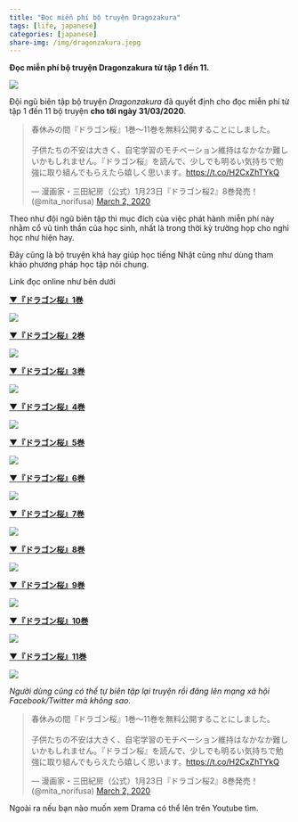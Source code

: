 ```yaml
---
title: "Đọc miễn phí bộ truyện Dragozakura"
tags: [life, japanese]
categories: [japanese]
share-img: /img/dragonzakura.jepg
---
```


**Đọc miễn phí bộ truyện Dragonzakura từ tập 1 đến 11.**

![](/img/dragonzakura.jpeg)

Đội ngũ biên tập bộ truyện *Dragonzakura* đã quyết định cho đọc miễn phí từ tập 1 đến 11 bộ truyện **cho tới ngày 31/03/2020**.

<blockquote class="twitter-tweet"><p lang="ja" dir="ltr">春休みの間『ドラゴン桜』1巻〜11巻を無料公開することにしました。<br><br>子供たちの不安は大きく、自宅学習のモチベーション維持はなかなか難しいかもしれません。『ドラゴン桜』を読んで、少しでも明るい気持ちで勉強に取り組んでもらえたら嬉しく思います。<a href="https://t.co/H2CxZhTYkQ">https://t.co/H2CxZhTYkQ</a></p>&mdash; 漫画家・三田紀房（公式）1月23日『ドラゴン桜2』8巻発売！ (@mita_norifusa) <a href="https://twitter.com/mita_norifusa/status/1234432480658120706?ref_src=twsrc%5Etfw">March 2, 2020</a></blockquote> <script async src="https://platform.twitter.com/widgets.js" charset="utf-8"></script>

Theo như đội ngũ biên tập thì mục đích của việc phát hành miễn phí này nhằm cổ vũ tinh thần của học sinh, nhất là trong thời kỳ trường họp cho nghỉ học như hiện hay.

Đây cũng là bộ truyện khá hay giúp học tiếng Nhật cũng như dùng tham khảo phương pháp học tập nói chung.

Link đọc online như bên dưới

**[▼『ドラゴン桜』1巻](https://epub-web-viewer.corkagency.com/bib/i/index.html?book=dragonzakura)**

<a href="https://epub-web-viewer.corkagency.com/bib/i/index.html?book=dragonzakura">
  <img src="/img/dragonzakura_1.jpg" style="max-width:360px" />
</a>

**[▼『ドラゴン桜』2巻](https://epub-web-viewer.corkagency.com/bib/i/index.html?book=dragonzakura_2)**

<a href="https://epub-web-viewer.corkagency.com/bib/i/index.html?book=dragonzakura_2">
  <img src="/img/dragonzakura_2.jpg" style="max-width:360px" />
</a>

**[▼『ドラゴン桜』3巻](https://epub-web-viewer.corkagency.com/bib/i/index.html?book=dragonzakura_3)**

<a href="https://epub-web-viewer.corkagency.com/bib/i/index.html?book=dragonzakura_3">
  <img src="/img/dragonzakura_3.jpg" style="max-width:360px" />
</a>

**[▼『ドラゴン桜』4巻](https://epub-web-viewer.corkagency.com/bib/i/index.html?book=dragonzakura_4)**

<a href="https://epub-web-viewer.corkagency.com/bib/i/index.html?book=dragonzakura_4">
  <img src="/img/dragonzakura_4.jpg" style="max-width:360px" />
</a>

**[▼『ドラゴン桜』5巻](https://epub-web-viewer.corkagency.com/bib/i/index.html?book=dragonzakura_5)**

<a href="https://epub-web-viewer.corkagency.com/bib/i/index.html?book=dragonzakura_5">
  <img src="/img/dragonzakura_5.jpg" style="max-width:360px" />
</a>

**[▼『ドラゴン桜』6巻](https://epub-web-viewer.corkagency.com/bib/i/index.html?book=dragonzakura_6)**

<a href="https://epub-web-viewer.corkagency.com/bib/i/index.html?book=dragonzakura_6">
  <img src="/img/dragonzakura_6.jpg" style="max-width:360px" />
</a>

**[▼『ドラゴン桜』7巻](https://epub-web-viewer.corkagency.com/bib/i/index.html?book=dragonzakura_7)**

<a href="https://epub-web-viewer.corkagency.com/bib/i/index.html?book=dragonzakura_7">
  <img src="/img/dragonzakura_7.jpg" style="max-width:360px" />
</a>

**[▼『ドラゴン桜』8巻](https://epub-web-viewer.corkagency.com/bib/i/index.html?book=dragonzakura_8)**

<a href="https://epub-web-viewer.corkagency.com/bib/i/index.html?book=dragonzakura_8">
  <img src="/img/dragonzakura_8.jpg" style="max-width:360px" />
</a>

**[▼『ドラゴン桜』9巻](https://epub-web-viewer.corkagency.com/bib/i/index.html?book=dragonzakura_9)**

<a href="https://epub-web-viewer.corkagency.com/bib/i/index.html?book=dragonzakura_9">
  <img src="/img/dragonzakura_9.jpg" style="max-width:360px" />
</a>

**[▼『ドラゴン桜』10巻](https://epub-web-viewer.corkagency.com/bib/i/index.html?book=dragonzakura_10)**

<a href="https://epub-web-viewer.corkagency.com/bib/i/index.html?book=dragonzakura_10">
  <img src="/img/dragonzakura_10.jpg" style="max-width:360px" />
</a>

**[▼『ドラゴン桜』11巻](https://epub-web-viewer.corkagency.com/bib/i/index.html?book=dragonzakura_11)**

<a href="https://epub-web-viewer.corkagency.com/bib/i/index.html?book=dragonzakura_11">
  <img src="/img/dragonzakura_11.jpg" style="max-width:360px" />
</a>

*Người dùng cũng có thể tự biên tập lại truyện rồi đăng lên mạng xã hội Facebook/Twitter mà không sao.*

<blockquote class="twitter-tweet"><p lang="ja" dir="ltr">春休みの間『ドラゴン桜』1巻〜11巻を無料公開することにしました。<br><br>子供たちの不安は大きく、自宅学習のモチベーション維持はなかなか難しいかもしれません。『ドラゴン桜』を読んで、少しでも明るい気持ちで勉強に取り組んでもらえたら嬉しく思います。<a href="https://t.co/H2CxZhTYkQ">https://t.co/H2CxZhTYkQ</a></p>&mdash; 漫画家・三田紀房（公式）1月23日『ドラゴン桜2』8巻発売！ (@mita_norifusa) <a href="https://twitter.com/mita_norifusa/status/1234432480658120706?ref_src=twsrc%5Etfw">March 2, 2020</a></blockquote> <script async src="https://platform.twitter.com/widgets.js" charset="utf-8"></script>

Ngoài ra nếu bạn nào muốn xem Drama có thể lên trên Youtube tìm.
